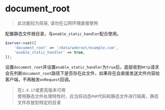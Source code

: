 # document_root

> 此功能较为简易, 请勿在公网环境直接使用

配置静态文件根目录，与`enable_static_handler`配合使用。
```php
$server->set([
	'document_root' => '/data/webroot/example.com',
	'enable_static_handler' => true,
]);
```

设置`document_root`并设置`enable_static_handler`为`true`后，底层收到`Http`请求会先判断`document_root`路径下是否存在此文件，如果存在会直接发送文件内容给客户端，不再触发`onRequest`回调。

> 在`1.9.17`或更高版本可用  
> 使用静态文件处理特性时，应当将动态`PHP`代码和静态文件进行隔离，静态文件存放到特定的目录
